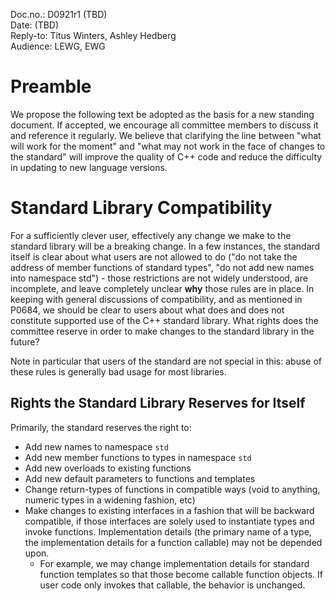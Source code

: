 Doc.no.: D0921r1 (TBD)<br>
Date: (TBD)<br>
Reply-to: Titus Winters, Ashley Hedberg<br>
Audience: LEWG, EWG

# Preamble

We propose the following text be adopted as the basis for a new standing
document.  If accepted, we encourage all committee members to discuss it and
reference it regularly. We believe that clarifying the line between "what will
work for the moment" and "what may not work in the face of changes to the
standard" will improve the quality of C++ code and reduce the difficulty in
updating to new language versions.

# Standard Library Compatibility

For a sufficiently clever user, effectively any change we make to the standard
library will be a breaking change. In a few instances, the standard itself is
clear about what users are not allowed to do ("do not take the address of member
functions of standard types", "do not add new names into namespace std") - those
restrictions are not widely understood, are incomplete, and leave completely
unclear **why** those rules are in place. In keeping with general discussions of
compatibility, and as mentioned in P0684, we should be clear to users about what
does and does not constitute supported use of the C++ standard library.  What
rights does the committee reserve in order to make changes to the standard
library in the future? 

Note in particular that users of the standard are not special in this: abuse of
these rules is generally bad usage for most libraries.

## Rights the Standard Library Reserves for Itself

Primarily, the standard reserves the right to:

*   Add new names to namespace `std`
*   Add new member functions to types in namespace `std`
*   Add new overloads to existing functions
*   Add new default parameters to functions and templates
*   Change return-types of functions in compatible ways (void to anything,
    numeric types in a widening fashion, etc)
*   Make changes to existing interfaces in a fashion that will be backward
    compatible, if those interfaces are solely used to instantiate types and
    invoke functions. Implementation details (the primary name of a type, the
    implementation details for a function callable) may not be depended upon.
    *   For example, we may change implementation details for standard function
        templates so that those become callable function objects. If user code
        only invokes that callable, the behavior is unchanged. 

